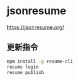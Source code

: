 # jsonresume

<https://jsonresume.org/>

## 更新指令

```bash
npm install -g resume-cli
resume login
resume publish
```
